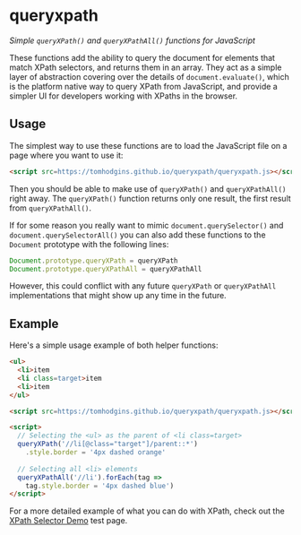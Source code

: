 # queryxpath

*Simple `queryXPath()` and `queryXPathAll()` functions for JavaScript*

These functions add the ability to query the document for elements that match XPath selectors, and returns them in an array. They act as a simple layer of abstraction covering over the details of `document.evaluate()`, which is the platform native way to query XPath from JavaScript, and provide a simpler UI for developers working with XPaths in the browser.

## Usage

The simplest way to use these functions are to load the JavaScript file on a page where you want to use it:

```html
<script src=https://tomhodgins.github.io/queryxpath/queryxpath.js></script>
```

Then you should be able to make use of `queryXPath()` and `queryXPathAll()` right away. The `queryXPath()` function returns only one result, the first result from `queryXPathAll()`.

If for some reason you really want to mimic `document.querySelector()` and `document.querySelectorAll()` you can also add these functions to the `Document` prototype with the following lines:

```js
Document.prototype.queryXPath = queryXPath
Document.prototype.queryXPathAll = queryXPathAll
```

However, this could conflict with any future `queryXPath` or `queryXPathAll` implementations that might show up any time in the future.

## Example

Here's a simple usage example of both helper functions:

```html
<ul>
  <li>item
  <li class=target>item
  <li>item
</ul>

<script src=https://tomhodgins.github.io/queryxpath/queryxpath.js></script>

<script>
  // Selecting the <ul> as the parent of <li class=target>
  queryXPath('//li[@class="target"]/parent::*')
    .style.border = '4px dashed orange'
    
  // Selecting all <li> elements
  queryXPathAll('//li').forEach(tag => 
    tag.style.border = '4px dashed blue')
</script>
```

For a more detailed example of what you can do with XPath, check out the [XPath Selector Demo](http://tomhodgins.github.io/queryxpath/tests/xpath-selector-demo.html) test page.